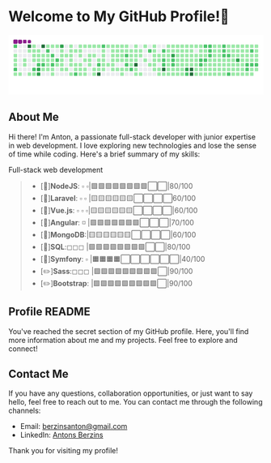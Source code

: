 <!--
### Hi there 

**PejarRu/PejarRu** is a ✨ _special_ ✨ repository because its `README.md` (this file) appears on your GitHub profile.

Here are some ideas to get you started:

- 🔭 I’m currently working on ...
- 🌱 I’m currently learning ...
- 👯 I’m looking to collaborate on ...
- 🤔 I’m looking for help with ...
- 💬 Ask me about ...
- 📫 How to reach me: ...
- 😄 Pronouns: ...
- ⚡ Fun fact: ...
-->
# Welcome to My GitHub Profile!👋
![Profile Banner](https://raw.githubusercontent.com/elihwyma/elihwyma/snake/github-contribution-grid-snake.gif)
## About Me

Hi there! I'm Anton, a passionate full-stack developer  with junior expertise in web development. I love exploring new technologies and lose the sense of time while coding. Here's a brief summary of my skills:

Full-stack web development

>  - [📡]**NodeJS**: ▫ ▫|🟩🟩🟩🟩🟩🟩🟩🟩⬜⬜|80/100
> - [📡]**Laravel**: ▫ ▫ |🟨🟨🟨🟨🟨🟨⬜⬜⬜⬜60/100
> - [📏]**Vue.js**: ▫ ▫ ▫|🟨🟨🟨🟨🟨🟨⬜⬜⬜⬜|60/100
> - [📏]**Angular**:  ◽ |🟩🟩🟩🟩🟩🟩🟩⬜⬜⬜|70/100
> - [🧱]**MongoDB**:|🟨🟨🟨🟨🟨🟨⬜⬜⬜⬜|60/100
> - [🧱]**SQL**:◻◻◻ |🟩🟩🟩🟩🟩🟩🟩🟩⬜⬜|80/100
> - [📡]**Symfony**: ▫ |🟧🟧🟧🟧⬜⬜⬜⬜⬜⬜|40/100
> - [✏️]**Sass**:◻◻◻ |🟩🟩🟩🟩🟩🟩🟩🟩🟩⬜|90/100
> - [✏️]**Bootstrap**: |🟩🟩🟩🟩🟩🟩🟩🟩🟩⬜|90/100

## Profile README

You've reached the secret section of my GitHub profile. Here, you'll find more information about me and my projects. Feel free to explore and connect!
<!--
Check out my [portfolio website](https://example.com) to see my latest projects and learn more about my work.

## Pinned Projects

Take a look at some of my top projects that showcase my skills and experience. Click on the links below to explore them:

- [real-habitat](https://github.com/PejarRu/real-habitat)
- [angular-foodscore](https://github.com/PejarRu/angular-foodscore)

## Project READMEs

I try to of accompany my projects by a detailed README.md file. I believe in providing clear and concise documentation, so you'll find GIFs and images to demonstrate the functionality and features of my projects. Check out the following examples:

- [Project 1](https://github.com/PejarRu/project1): A fully functional web application with user authentication and product checkout.
- [Project 2](https://github.com/PejarRu/project2): An interactive dashboard showcasing real-time data visualizations.

Feel free to explore the repositories and discover more about the projects.
-->
## Contact Me

If you have any questions, collaboration opportunities, or just want to say hello, feel free to reach out to me. You can contact me through the following channels:

- Email: [berzinsanton@gmail.com](mailto:berzinsanton@gmail.com)
- LinkedIn: [Antons Berzins]([Antons (https://www.linkedin.com/in/antons-berzins-2890b5222/))

Thank you for visiting my profile!

